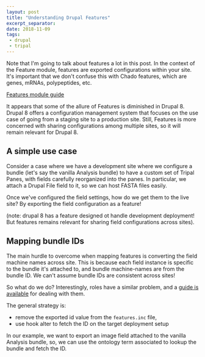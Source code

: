 ```yaml
---
layout: post
title: "Understanding Drupal Features"
excerpt_separator:
date: 2018-11-09
tags:
 - drupal
 - tripal
---
```



Note that I'm going to talk about features a lot in this post.  In the context of the Feature module, features are exported configurations within your site.  It's important that we don't confuse this with Chado features, which are genes, mRNAs, polypeptides, etc.


[Features module guide](https://www.drupal.org/docs/7/modules/features)

It appears that some of the allure of Features is diminished in Drupal 8. Drupal 8 offers a configuration management system that focuses on the use case of going from a staging site to a production site.  Still, Features is more concerned with sharing configurations among multiple sites, so it will remain relevant for Drupal 8.


## A simple use case

Consider a case where we have a development site where we configure a bundle (let's say the vanilla Analysis bundle) to have a custom set of Tripal Panes, with fields carefully reorganized into the panes.  In particular, we attach a Drupal File field to it, so we can host FASTA files easily.

Once we've configured the field settings, how do we get them to the live site?  By exporting the field configuration as a feature!


(note: drupal 8 has a feature designed ot handle development deployment!  But features remains relevant for sharing field configurations across sites).

## Mapping bundle IDs

The main hurdle to overcome when mapping features is converting the field machine names across site.  This is because each field instance is specific to the bundle it's attached to, and bundle machine-names are from the bundle ID.  We can't assume bundle IDs are consistent across sites!

So what do we do?  Interestingly, roles have a similar problem, and a [guide is available](https://www.drupal.org/docs/7/modules/features/exportables-and-user-role-ids-in-features) for dealing with them.


The general strategy is:


* remove the exported id value from the `features.inc` file,
* use hook alter to fetch the ID on the target deployment setup

In our example, we want to export an image field attached to the vanilla Analysis bundle, so, we can use the ontology term associated to lookup the bundle and fetch the ID.
